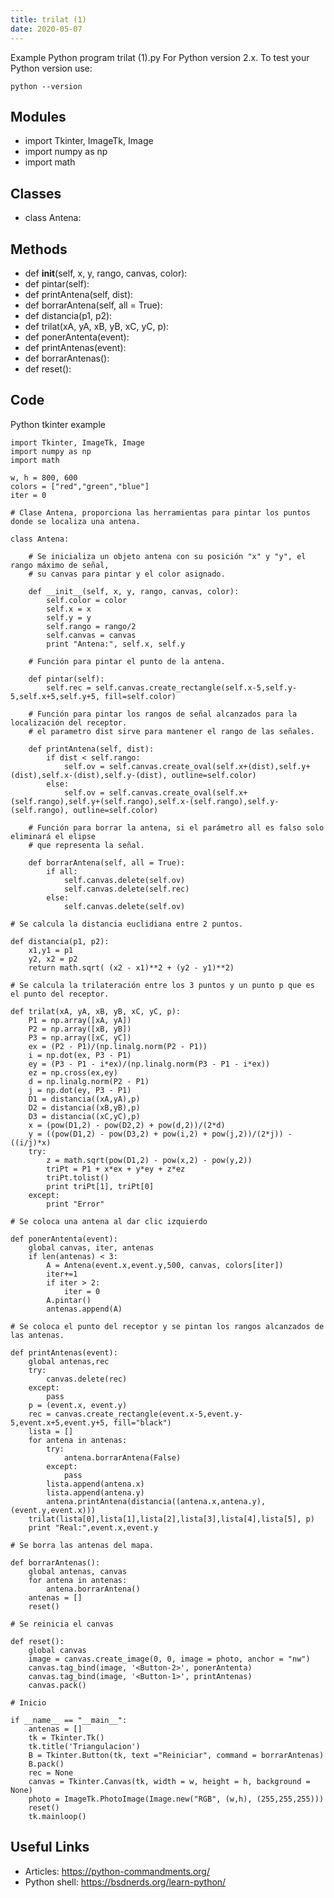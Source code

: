 ```yaml
---
title: trilat (1)
date: 2020-05-07
---
```

Example Python program trilat (1).py
For Python version 2.x.
To test your Python version use:

    python --version

## Modules

* import Tkinter, ImageTk, Image
* import numpy as np
* import math

## Classes

* class Antena:

## Methods

* def __init__(self, x, y, rango, canvas, color):
* def pintar(self):
* def printAntena(self, dist):
* def borrarAntena(self, all = True):
* def distancia(p1, p2):
* def trilat(xA, yA, xB, yB, xC, yC, p):
* def ponerAntenta(event):
* def printAntenas(event):
* def borrarAntenas():
* def reset():

## Code

Python tkinter example

    import Tkinter, ImageTk, Image
    import numpy as np
    import math
    
    w, h = 800, 600
    colors = ["red","green","blue"]
    iter = 0
    
    # Clase Antena, proporciona las herramientas para pintar los puntos donde se localiza una antena.
    
    class Antena:
        
        # Se inicializa un objeto antena con su posición "x" y "y", el rango máximo de señal,
        # su canvas para pintar y el color asignado.
        
        def __init__(self, x, y, rango, canvas, color):
            self.color = color
            self.x = x
            self.y = y
            self.rango = rango/2
            self.canvas = canvas
            print "Antena:", self.x, self.y
    
        # Función para pintar el punto de la antena.
        
        def pintar(self):
            self.rec = self.canvas.create_rectangle(self.x-5,self.y-5,self.x+5,self.y+5, fill=self.color)
        
        # Función para pintar los rangos de señal alcanzados para la localización del receptor.
        # el parametro dist sirve para mantener el rango de las señales.
        
        def printAntena(self, dist):
            if dist < self.rango:
                self.ov = self.canvas.create_oval(self.x+(dist),self.y+(dist),self.x-(dist),self.y-(dist), outline=self.color)
            else:
                self.ov = self.canvas.create_oval(self.x+(self.rango),self.y+(self.rango),self.x-(self.rango),self.y-(self.rango), outline=self.color)
        
        # Función para borrar la antena, si el parámetro all es falso solo eliminará el elipse
        # que representa la señal.
    
        def borrarAntena(self, all = True):
            if all:
                self.canvas.delete(self.ov)
                self.canvas.delete(self.rec)
            else:
                self.canvas.delete(self.ov)
    
    # Se calcula la distancia euclidiana entre 2 puntos.
    
    def distancia(p1, p2):
        x1,y1 = p1
        y2, x2 = p2
        return math.sqrt( (x2 - x1)**2 + (y2 - y1)**2)
    
    # Se calcula la trilateración entre los 3 puntos y un punto p que es el punto del receptor.
    
    def trilat(xA, yA, xB, yB, xC, yC, p):
        P1 = np.array([xA, yA])
        P2 = np.array([xB, yB])
        P3 = np.array([xC, yC])
        ex = (P2 - P1)/(np.linalg.norm(P2 - P1))
        i = np.dot(ex, P3 - P1)
        ey = (P3 - P1 - i*ex)/(np.linalg.norm(P3 - P1 - i*ex))
        ez = np.cross(ex,ey)
        d = np.linalg.norm(P2 - P1)
        j = np.dot(ey, P3 - P1)
        D1 = distancia((xA,yA),p)
        D2 = distancia((xB,yB),p)
        D3 = distancia((xC,yC),p)
        x = (pow(D1,2) - pow(D2,2) + pow(d,2))/(2*d)
        y = ((pow(D1,2) - pow(D3,2) + pow(i,2) + pow(j,2))/(2*j)) - ((i/j)*x)
        try:
            z = math.sqrt(pow(D1,2) - pow(x,2) - pow(y,2))
            triPt = P1 + x*ex + y*ey + z*ez
            triPt.tolist()
            print triPt[1], triPt[0]
        except:
            print "Error"
    
    # Se coloca una antena al dar clic izquierdo
    
    def ponerAntenta(event):
        global canvas, iter, antenas
        if len(antenas) < 3:
            A = Antena(event.x,event.y,500, canvas, colors[iter])
            iter+=1
            if iter > 2:
                iter = 0
            A.pintar()
            antenas.append(A)
    
    # Se coloca el punto del receptor y se pintan los rangos alcanzados de las antenas.
    
    def printAntenas(event):
        global antenas,rec
        try:
            canvas.delete(rec)
        except:
            pass
        p = (event.x, event.y)
        rec = canvas.create_rectangle(event.x-5,event.y-5,event.x+5,event.y+5, fill="black")
        lista = []
        for antena in antenas:
            try:
                antena.borrarAntena(False)
            except:
                pass
            lista.append(antena.x)
            lista.append(antena.y)
            antena.printAntena(distancia((antena.x,antena.y),(event.y,event.x)))
        trilat(lista[0],lista[1],lista[2],lista[3],lista[4],lista[5], p)
        print "Real:",event.x,event.y
    
    # Se borra las antenas del mapa.
    
    def borrarAntenas():
        global antenas, canvas
        for antena in antenas:
            antena.borrarAntena()
        antenas = []
        reset()
    
    # Se reinicia el canvas
    
    def reset():
        global canvas
        image = canvas.create_image(0, 0, image = photo, anchor = "nw")
        canvas.tag_bind(image, '<Button-2>', ponerAntenta)
        canvas.tag_bind(image, '<Button-1>', printAntenas)
        canvas.pack()
    
    # Inicio
    
    if __name__ == "__main__":
        antenas = []
        tk = Tkinter.Tk()
        tk.title('Triangulacion')
        B = Tkinter.Button(tk, text ="Reiniciar", command = borrarAntenas)
        B.pack()
        rec = None
        canvas = Tkinter.Canvas(tk, width = w, height = h, background = None)
        photo = ImageTk.PhotoImage(Image.new("RGB", (w,h), (255,255,255)))
        reset()
        tk.mainloop()

## Useful Links

- Articles: https://python-commandments.org/
- Python shell: https://bsdnerds.org/learn-python/
